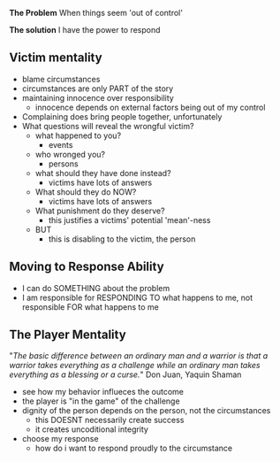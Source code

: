 **The Problem**
When things seem 'out of control'

**The solution**
I have the power to respond

## Victim mentality

- blame circumstances
- circumstances are only PART of the story
- maintaining innocence over responsibility
  - innocence depends on external factors being out of my control
- Complaining does bring people together, unfortunately
- What questions will reveal the wrongful victim?
  - what happened to you?
    - events
  - who wronged you?
    - persons
  - what should they have done instead?
    - victims have lots of answers
  - What should they do NOW?
    - victims have lots of answers
  - What punishment do they deserve?
    - this justifies a victims' potential 'mean'-ness
  - BUT
    - this is disabling to the victim, the person

## Moving to Response Ability

- I can do SOMETHING about the problem
- I am responsible for RESPONDING TO what happens to me, not responsible FOR what happens to me

## The Player Mentality

"_The basic difference between an ordinary man and a warrior is that a warrior takes everything as a challenge while an ordinary man takes everything as a blessing or a curse._" Don Juan, Yaquin Shaman

- see how my behavior influeces the outcome
- the player is "in the game" of the challenge
- dignity of the person depends on the person, not the circumstances
  - this DOESNT necessarily create success
  - it creates uncoditional integrity
- choose my response
  - how do i want to respond proudly to the circumstance
